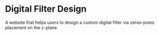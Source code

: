 # Digital Filter Design
A website that helps users to design a custom digital filter via zeros-poles placement on the z-plane.
